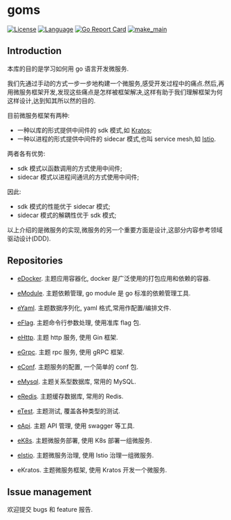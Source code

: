 # goms  

[![License](http://img.shields.io/badge/license-mit-blue.svg?style=flat-square)](https://github.com/aivuca/goms/blob/main/LICENSE) [![Language](https://img.shields.io/badge/language-go-blue.svg)](https://golang.org/) [![Go Report Card](https://goreportcard.com/badge/github.com/aivuca/goms)](https://goreportcard.com/report/github.com/aivuca/goms) [![make_main](https://github.com/aivuca/goms/workflows/cicd-main/badge.svg)](https://github.com/aivuca/goms/actions?query=workflow%3Acicd-main)

## Introduction

本库的目的是学习如何用 go 语言开发微服务.

我们先通过手动的方式一步一步地构建一个微服务,感受开发过程中的痛点.然后,再用微服务框架开发,发现这些痛点是怎样被框架解决,这样有助于我们理解框架为何这样设计,达到知其所以然的目的.

目前微服务框架有两种:

- 一种以库的形式提供中间件的 sdk 模式,如 [Kratos][15];
- 一种以进程的形式提供中间件的 sidecar 模式,也叫 service mesh,如 [Istio][18].

两者各有优势:

- sdk 模式以函数调用的方式使用中间件;
- sidecar 模式以进程间通讯的方式使用中间件;

因此:

- sdk 模式的性能优于 sidecar 模式;
- sidecar 模式的解耦性优于 sdk 模式;

以上介绍的是微服务的实现,微服务的另一个重要方面是设计,这部分内容参考领域驱动设计(DDD).

## Repositories

- [eDocker][21].  主题应用容器化, docker 是广泛使用的打包应用和依赖的容器.

- [eModule][22].  主题依赖管理, go module 是 go 标准的依赖管理工具.

- [eYaml][23].  主题数据序列化, yaml 格式,常用作配置/编排文件.

- [eFlag][24].  主题命令行参数处理, 使用准库 flag 包.

- [eHttp][25].  主题 http 服务, 使用 Gin 框架.

- [eGrpc][26].  主题 rpc 服务, 使用 gRPC 框架.

- [eConf][27].  主题服务的配置, 一个简单的 conf 包.

- [eMysql][28].  主题关系型数据库, 常用的 MySQL.

- [eRedis][29].  主题缓存数据库, 常用的 Redis.

- [eTest][30].  主题测试, 覆盖各种类型的测试.

- [eApi][31].  主题 API 管理, 使用 swagger 等工具.

- [eK8s][32].  主题微服务部署, 使用 K8s 部署一组微服务.

- [eIstio][33].  主题微服务治理, 使用 Istio 治理一组微服务.

- eKratos.  主题微服务框架, 使用 Kratos 开发一个微服务.

## Issue management

欢迎提交 bugs 和 feature 报告.

[15]:https://github.com/bilibili/kratos
[17]:https://github.com/kubernetes/kubernetes
[18]:https://github.com/istio/istio

[21]:https://github.com/aivuca/goms/tree/main/eDocker
[22]:https://github.com/aivuca/goms/tree/main/eModule
[23]:https://github.com/aivuca/goms/tree/main/eYaml
[24]:https://github.com/aivuca/goms/tree/main/eFlag
[25]:https://github.com/aivuca/goms/tree/main/eHttp
[26]:https://github.com/aivuca/goms/tree/main/eGrpc
[27]:https://github.com/aivuca/goms/tree/main/eConf
[28]:https://github.com/aivuca/goms/tree/main/eMysql
[29]:https://github.com/aivuca/goms/tree/main/eRedis
[30]:https://github.com/aivuca/goms/tree/main/eTest
[31]:https://github.com/aivuca/goms/tree/main/eApi
[32]:https://github.com/aivuca/goms/tree/main/eK8s
[33]:https://github.com/aivuca/goms/tree/main/eIstio
